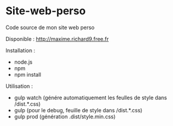 # Site-web-perso
Code source de mon site web perso

Disponible : http://maxime.richard9.free.fr

Installation :

- node.js
- npm
- npm install

Utilisation :

- gulp watch (génére automatiquement les feulles de style dans /dist.*.css)
- gulp (pour le debug, feuille de style dans /dist.*.css)
- gulp prod (génération .dist/style.min.css)
